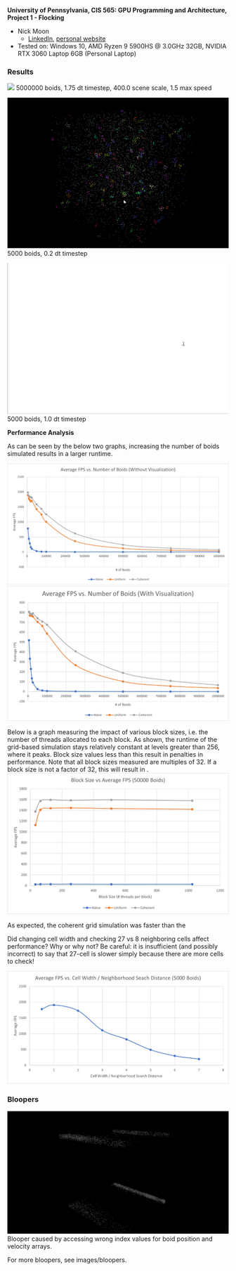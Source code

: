 **University of Pennsylvania, CIS 565: GPU Programming and Architecture,
Project 1 - Flocking**

* Nick Moon
  * [LinkedIn](https://www.linkedin.com/in/nick-moon1/), [personal website](https://nicholasmoon.github.io/)
* Tested on: Windows 10, AMD Ryzen 9 5900HS @ 3.0GHz 32GB, NVIDIA RTX 3060 Laptop 6GB (Personal Laptop)

### Results

![](images/5000000_boids.gif)
5000000 boids, 1.75 dt timestep, 400.0 scene scale, 1.5 max speed

![](images/5000_boids_02_dt.gif)
5000 boids, 0.2 dt timestep

![](images/5000_boids_1_dt.gif)
5000 boids, 1.0 dt timestep

**Performance Analysis**

As can be seen by the below two graphs, increasing the number of boids simulated results in a larger runtime.

![](images/boids_vs_fps.png)
![](images/boids_vs_fps_with_vis.png)

Below is a graph measuring the impact of various block sizes, i.e. the number of threads allocated to each block. 
As shown, the runtime of the grid-based simulation stays relatively constant at levels greater than 256, where it peaks.
Block size values less than this result in penalties in performance.
Note that all block sizes measured are multiples of 32. If a block size is not a factor of 32, this will result in .
![](images/blocksize_vs_fps.png)

As expected, the coherent grid simulation was faster than the 

Did changing cell width and checking 27 vs 8 neighboring cells affect performance? Why or why not? Be careful: it is insufficient (and possibly incorrect) to say that 27-cell is slower simply because there are more cells to check!

![](images/ratio_vs_fps.png)

### Bloopers

![](images/bloopers/blooper_graydeath.PNG)
Blooper caused by accessing wrong index values for boid position and velocity arrays.

For more bloopers, see images/bloopers.